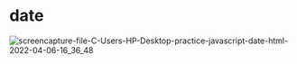 # date

![screencapture-file-C-Users-HP-Desktop-practice-javascript-date-html-2022-04-06-16_36_48](https://user-images.githubusercontent.com/98340717/161967805-f177283d-5eb0-4470-9351-13ec11dff84f.png)
